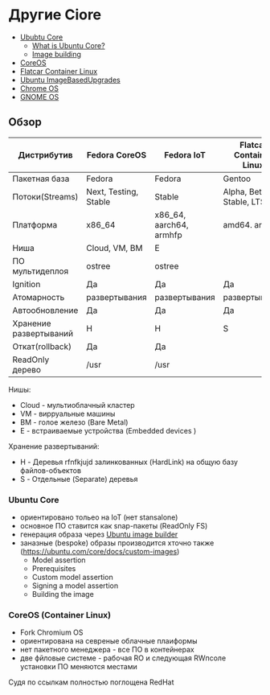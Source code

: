 # Другие Ciore

- [Ububtu Core](https://ubuntu.com/core)
  * [What is Ubuntu Core?](https://ubuntu.com/core/docs/what-is-ubuntu-core)
  * [Image building](https://ubuntu.com/core/docs/image-building)
- [CoreOS](https://ru.wikipedia.org/wiki/CoreOS)
- [Flatcar Container Linux](https://kinvolk.io/flatcar-container-linux/)
- [Ubuntu ImageBasedUpgrades](https://wiki.ubuntu.com/ImageBasedUpgrades)
- [Chrome OS](https://ru.wikipedia.org/wiki/Chrome_OS)
- [GNOME OS](https://wiki.gnome.org/action/show//GnomeOS?action=show&redirect=Projects%2FGnomeContinuous)

## Обзор


Дистрибутив | Fedora CoreOS | Fedora IoT | Flatcar Container Linux | Ubuntu Core 
------------|---------------|------------|-------------------------|-------------
Пакетная база | Fedora      | Fedora     | Gentoo                  | Ububtu 
Потоки(Streams) | Next, Testing, Stable |  Stable | Alpha, Beta, Stable, LTS
Платформа   | x86_64 | x86_64, aarch64, armhfp | amd64. arm64      |
Ниша | Cloud, VM, BM        |  E         |                        |
ПО мультидеплоя | ostree    | ostree      |                        | snap
Ignition    |  Да           | Да          | Да                     | 
Атомарность | развертывания | развертывания | развертывания        | 
Автообновление | Да         | Да          | Да                     | 
Хранение развертываний | H  | H           | S 
Откат(rollback) | Да         | Да          | 
ReadOnly дерево | /usr      | /usr        |

Нишы:
- Cloud - мультиоблачный кластер
- VM - вирруальные машины
- BM - голое железо (Bare Metal)
- E - встраиваемые устройства (Embedded devices )

Хранение развертываний:
- H - Деревья rfnfkjujd залинкованных (HardLink) на общую базу файлов-объектов
- S - Отдельные (Separate) деревья

### Ubuntu Core

- ориентировано тольео на IoT (нет stansalone)
- основное ПО ставится как snap-пакеты (ReadOnly FS)
- генерация образа через [Ubuntu image builder](https://github.com/CanonicalLtd/ubuntu-image)
- заназные (bespoke) образы производится хточно также (https://ubuntu.com/core/docs/custom-images) 
  *  Model assertion
  *  Prerequisites
  *  Custom model assertion
  *  Signing a model assertion
  *  Building the image

### CoreOS (Container Linux)
- Fork Chromium OS
- ориентирована на севреные облачные плаиформы
- нет пакетного менеджера - все ПО в контейнерах
- две фйловые системе - рабочая RO и  следующая RWпсоле установки ПО меняются местами

Судя по ссылкам полностью поглощена RedHat

